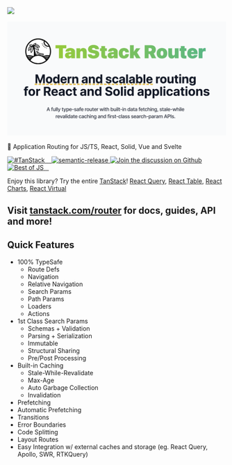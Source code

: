 <img src="https://static.scarf.sh/a.png?x-pxid=d988eb79-b0fc-4a2b-8514-6a1ab932d188" />

![TanStack Router Header](https://github.com/tanstack/router/raw/beta/media/header.png)

🤖 Application Routing for JS/TS, React, Solid, Vue and Svelte

<a href="https://twitter.com/intent/tweet?button_hashtag=TanStack" target="\_parent">
  <img alt="#TanStack" src="https://img.shields.io/twitter/url?color=%2308a0e9&label=%23TanStack&style=social&url=https%3A%2F%2Ftwitter.com%2Fintent%2Ftweet%3Fbutton_hashtag%3DTanStack">
</a><a href="https://discord.com/invite/WrRKjPJ" target="\_parent">
  <img alt="" src="https://img.shields.io/badge/Discord-TanStack-%235865F2" />
</a><a href="https://npmjs.com/package/@tanstack/router" target="\_parent">
  <img alt="" src="https://img.shields.io/npm/dm/@tanstack/router.svg" />
</a><a href="https://bundlephobia.com/result?p=@tanstack/router" target="\_parent">
  <img alt="" src="https://badgen.net/bundlephobia/minzip/@tanstack/router" />
</a><a href="#badge">
    <img alt="semantic-release" src="https://img.shields.io/badge/%20%20%F0%9F%93%A6%F0%9F%9A%80-semantic--release-e10079.svg">
  </a><a href="https://github.com/tanstack/router/discussions">
  <img alt="Join the discussion on Github" src="https://img.shields.io/badge/Github%20Discussions%20%26%20Support-Chat%20now!-blue" />
</a><a href="https://bestofjs.org/projects/router"><img alt="Best of JS" src="https://img.shields.io/endpoint?url=https://bestofjs-serverless.now.sh/api/project-badge?fullName=tanstack%2Frouter%26since=daily" /></a><a href="https://github.com/tanstack/router" target="\_parent">
  <img alt="" src="https://img.shields.io/github/stars/tanstack/router.svg?style=social&label=Star" />
</a><a href="https://twitter.com/tan_stack" target="\_parent">
  <img alt="" src="https://img.shields.io/twitter/follow/tan_stack.svg?style=social&label=Follow @TanStack" />
</a><a href="https://twitter.com/tannerlinsley" target="\_parent">
  <img alt="" src="https://img.shields.io/twitter/follow/tannerlinsley.svg?style=social&label=Follow @TannerLinsley" />
</a>

Enjoy this library? Try the entire [TanStack](https://tanstack.com)! [React Query](https://github.com/tannerlinsley/react-query), [React Table](https://github.com/tanstack/react-table), [React Charts](https://github.com/tannerlinsley/react-charts), [React Virtual](https://github.com/tannerlinsley/react-virtual)

## Visit [tanstack.com/router](https://tanstack.com/router) for docs, guides, API and more!

## Quick Features

- 100% TypeSafe
  - Route Defs
  - Navigation
  - Relative Navigation
  - Search Params
  - Path Params
  - Loaders
  - Actions
- 1st Class Search Params
  - Schemas + Validation
  - Parsing + Serialization
  - Immutable
  - Structural Sharing
  - Pre/Post Processing
- Built-in Caching
  - Stale-While-Revalidate
  - Max-Age
  - Auto Garbage Collection
  - Invalidation
- Prefetching
- Automatic Prefetching
- Transitions
- Error Boundaries
- Code Splitting
- Layout Routes
- Easy Integration w/ external caches and storage (eg. React Query, Apollo, SWR, RTKQuery)

<!-- Use the force, Luke! -->
